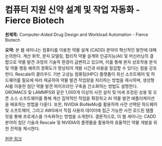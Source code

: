 # 컴퓨터 지원 신약 설계 및 작업 자동화 - Fierce Biotech

**원제목:** Computer-Aided Drug Design and Workload Automation - Fierce Biotech

**요약:** 본 웹 세미나는 컴퓨터를 이용한 약물 설계 (CADD) 분야의 혁신적인 발전에 대해 논의한다.  계산 화학, 분자 모델링, 합리적 약물 설계와 인공지능(AI) 및 머신러닝의 결합으로 약물 발견 과정의 기술적 환경이 급변하고 있으며, 이를 통해 분자 상호작용 분석 및 약물 행동 예측의 정확도가 향상되어 개발 시간과 비용을 절감할 수 있다는 점을 강조한다.  Rescale의 클라우드 기반 고성능 컴퓨팅(HPC) 플랫폼이 최신 소프트웨어 및 하드웨어를 필요에 따라 제공하여 약물 발견 작업량을 처리하는 방법을 제시하며,  생성형 AI를 이용한 첨단 약물 발견 파이프라인 구축을 간소화하는 방법도 설명한다.  GROMACS 및 LAMMPS와 같은 1,000개 이상의 사전 설치 및 미세 조정된 상용 및 오픈 소스 소프트웨어를 통해 계산 집약적인 작업을 확장하고 AI 약물 발견 애플리케이션을 배포하는 방법을 다룬다.  또한, NVIDIA BioNeMo를 활용하여 사전 선택된 하드웨어 및 소프트웨어, 그리고 AWS에서 직접 사용자 데이터에 접근 가능한 사전 로드된 템플릿을 통해 프로세스를 가속화하는 방법을 소개한다.  결론적으로, 이 웹 세미나는 CADD 분야의 첨단 기술과 Rescale 및 NVIDIA의 플랫폼을 활용하여 효율적인 약물 개발을 위한 전략을 제시한다.

[원문 링크](https://www.fiercebiotech.com/premium/webinar/1371840)
